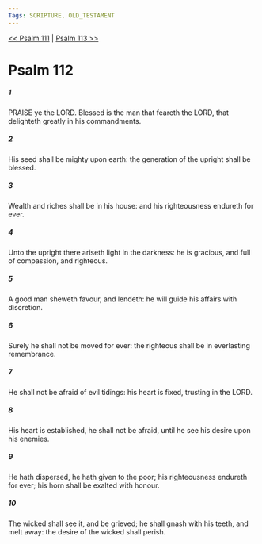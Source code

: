 ```yaml
---
Tags: SCRIPTURE, OLD_TESTAMENT
---
```


[<< Psalm 111](OLD_TESTAMENT/19_Psalms/Psalm_111.md) | [Psalm 113 >>](OLD_TESTAMENT/19_Psalms/Psalm_113.md)

# Psalm 112

##### 1

PRAISE ye the LORD. Blessed is the man that feareth the LORD, that delighteth greatly in his commandments.

##### 2

His seed shall be mighty upon earth: the generation of the upright shall be blessed.

##### 3

Wealth and riches shall be in his house: and his righteousness endureth for ever.

##### 4

Unto the upright there ariseth light in the darkness: he is gracious, and full of compassion, and righteous.

##### 5

A good man sheweth favour, and lendeth: he will guide his affairs with discretion.

##### 6

Surely he shall not be moved for ever: the righteous shall be in everlasting remembrance.

##### 7

He shall not be afraid of evil tidings: his heart is fixed, trusting in the LORD.

##### 8

His heart is established, he shall not be afraid, until he see his desire upon his enemies.

##### 9

He hath dispersed, he hath given to the poor; his righteousness endureth for ever; his horn shall be exalted with honour.

##### 10

The wicked shall see it, and be grieved; he shall gnash with his teeth, and melt away: the desire of the wicked shall perish.
